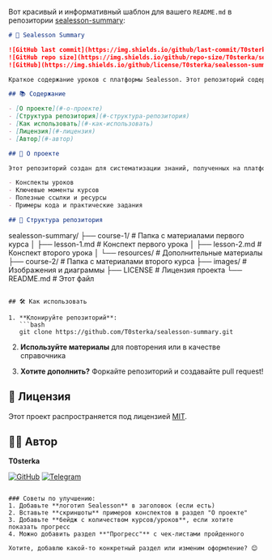 Вот красивый и информативный шаблон для вашего `README.md` в репозитории [sealesson-summary](https://github.com/T0sterka/sealesson-summary.git):

```markdown
# 🌊 Sealesson Summary

![GitHub last commit](https://img.shields.io/github/last-commit/T0sterka/sealesson-summary)
![GitHub repo size](https://img.shields.io/github/repo-size/T0sterka/sealesson-summary)
![GitHub](https://img.shields.io/github/license/T0sterka/sealesson-summary)

Краткое содержание уроков с платформы Sealesson. Этот репозиторий содержит конспекты, заметки и полезные материалы по пройденным курсам.

## 📚 Содержание

- [О проекте](#-о-проекте)
- [Структура репозитория](#-структура-репозитория)
- [Как использовать](#-как-использовать)
- [Лицензия](#-лицензия)
- [Автор](#-автор)

## 🌟 О проекте

Этот репозиторий создан для систематизации знаний, полученных на платформе Sealesson. Здесь собраны:

- Конспекты уроков
- Ключевые моменты курсов
- Полезные ссылки и ресурсы
- Примеры кода и практические задания

## 📂 Структура репозитория

```
sealesson-summary/
├── course-1/              # Папка с материалами первого курса
│   ├── lesson-1.md        # Конспект первого урока
│   ├── lesson-2.md        # Конспект второго урока
│   └── resources/         # Дополнительные материалы
├── course-2/              # Папка с материалами второго курса
├── images/                # Изображения и диаграммы
├── LICENSE                # Лицензия проекта
└── README.md              # Этот файл
```

## 🛠 Как использовать

1. **Клонируйте репозиторий**:
   ```bash
   git clone https://github.com/T0sterka/sealesson-summary.git
   ```

2. **Используйте материалы** для повторения или в качестве справочника

3. **Хотите дополнить?** Форкайте репозиторий и создавайте pull request!

## 📜 Лицензия

Этот проект распространяется под лицензией [MIT](LICENSE).

## 👨‍💻 Автор

**T0sterka**

[![GitHub](https://img.shields.io/badge/GitHub-100000?style=for-the-badge&logo=github&logoColor=white)](https://github.com/T0sterka)
[![Telegram](https://img.shields.io/badge/Telegram-2CA5E0?style=for-the-badge&logo=telegram&logoColor=white)](https://t.me/your_telegram)
```

### Советы по улучшению:
1. Добавьте **логотип Sealesson** в заголовок (если есть)
2. Вставьте **скриншоты** примеров конспектов в раздел "О проекте"
3. Добавьте **бейдж с количеством курсов/уроков**, если хотите показать прогресс
4. Можно добавить раздел **"Прогресс"** с чек-листами пройденного

Хотите, добавлю какой-то конкретный раздел или изменим оформление? 😊

